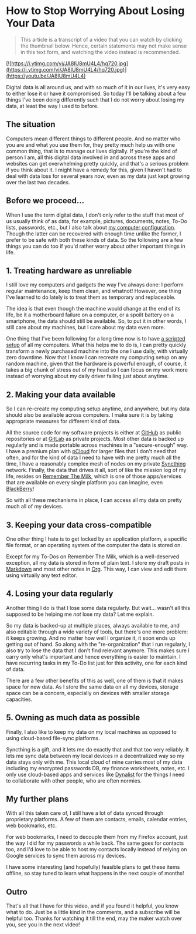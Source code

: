# How to Stop Worrying About Losing Your Data

> This article is a transcript of a video that you can watch by clicking the thumbnail below. Hence, certain statements may not make sense in this text form, and watching the video instead is recommended.

[![https://i.ytimg.com/vi/JA8IU8mU4L4/hq720.jpg](https://i.ytimg.com/vi/JA8IU8mU4L4/hq720.jpg)](https://youtu.be/JA8IU8mU4L4)

Digital data is all around us, and with so much of it in our lives, it's very easy to either lose it or have it compromised. So today I'll be talking about a few things I've been doing differently such that I do not worry about losing my data, at least the way I used to before.

## The situation

Computers mean different things to different people. And no matter who you are and what you use them for, they pretty much help us with one common thing, that is to manage our lives digitally. If you're the kind of person I am, all this digital data involved in and across these apps and websites can get overwhelming pretty quickly, and that's a serious problem if you think about it. I might have a remedy for this, given I haven't had to deal with data loss for several years now, even as my data just kept growing over the last two decades.

## Before we proceed...

When I use the term digital data, I don't only refer to the stuff that most of us usually think of as data, for example, pictures, documents, notes, To-Do lists, passwords, etc., but I also talk about [my computer configuration](https://github.com/myTerminal/dotfiles). Though the latter can be recovered with enough time unlike the former, I prefer to be safe with both these kinds of data. So the following are a few things you can do too if you'd rather worry about other important things in life.

## 1. Treating hardware as unreliable

I still love my computers and gadgets the way I've always done: I perform regular maintenance, keep them clean, and whatnot! However, one thing I've learned to do lately is to treat them as temporary and replaceable.

The idea is that even though the machine would change at the end of its life, be it a motherboard failure on a computer, or a spoilt battery on a smartphone, the data should still be available. So, to put it in other words, I still care about my machines, but I care about my data even more.

One thing that I've been following for a long time now is to have [a scripted setup](https://github.com/myTerminal/dotfiles/tree/master/.setup) of all my computers. What this helps me to do is, I can pretty quickly transform a newly purchased machine into the one I use daily, with virtually zero downtime. Now that I know I can recreate my computing setup on any random machine, given that the hardware is powerful enough, of course, it takes a big chunk of stress out of my head so I can focus on my work more instead of worrying about my daily driver failing just about anytime.

## 2. Making your data available

So I can re-create my computing setup anytime, and anywhere, but my data should also be available across computers. I make sure it is by taking appropriate measures for different kind of data.

All the source code for my software projects is either at [GitHub](https://github.com) as public repositories or at [GitLab](https://about.gitlab.com) as private projects. Most other data is backed up regularly and is made portable across machines in a "secure-enough" way. I have a premium plan with [pCloud](https://www.pcloud.com) for larger files that I don't need that often, and for the kind of data I need to have with me pretty much all the time, I have a reasonably complex mesh of nodes on my private [Syncthing](https://syncthing.net) network. Finally, the data that drives it all, sort of like the mission log of my life, resides on [Remember The Milk](https://www.rememberthemilk.com), which is one of those apps/services that are available on every single platform you can imagine, even [BlackBerry](https://www.blackberry.com/us/en/products/devices)!

So with all these mechanisms in place, I can access all my data on pretty much all of my devices.

## 3. Keeping your data cross-compatible

One other thing I hate is to get locked by an application platform, a specific file format, or an operating system of the computer the data is stored on.

Except for my To-Dos on Remember The Milk, which is a well-deserved exception, all my data is stored in form of plain text. I store my draft posts in [Markdown](https://daringfireball.net/projects/markdown) and most other notes in [Org](https://orgmode.org). This way, I can view and edit them using virtually any text editor.

## 4. Losing your data regularly

Another thing I do is that I lose some data regularly. But wait... wasn't all this supposed to be helping me *not* lose my data? Let me explain.

So my data is backed-up at multiple places, always available to me, and also editable through a wide variety of tools, but there's one more problem: it keeps growing. And no matter how well I organize it, it soon ends up getting out of hand. So along with the "re-organization" that I run regularly, I also try to lose the data that I don't find relevant anymore. This makes sure I carry only what's important and hence everything is easier to maintain. I have recurring tasks in my To-Do list just for this activity, one for each kind of data.

There are a few other benefits of this as well, one of them is that it makes space for new data. As I store the same data on all my devices, storage space can be a concern, especially on devices with smaller storage capacities.

## 5. Owning as much data as possible

Finally, I also like to keep my data on my local machines as opposed to using cloud-based file-sync platforms.

Syncthing is a gift, and it lets me do exactly that and that too very reliably. It lets me sync data between my local devices in a decentralized way so my data stays only with me. This local cloud of mine carries most of my data including my encrypted passwords DB, my finance worksheets, notes, etc. I only use cloud-based apps and services like [Dynalist](https://dynalist.io) for the things I need to collaborate with other people, who are often normies.

## My further plans

With all this taken care of, I still have a lot of data synced through proprietary platforms. A few of them are contacts, emails, calendar entries, web bookmarks, etc. 

For web bookmarks, I need to decouple them from my Firefox account, just the way I did for my passwords a while back. The same goes for contacts too, and I'd love to be able to host my contacts locally instead of relying on Google services to sync them across my devices.

I have some interesting (and hopefully) feasible plans to get these items offline, so stay tuned to learn what happens in the next couple of months!

## Outro

That's all that I have for this video, and if you found it helpful, you know what to do. Just be a little kind in the comments, and a subscribe will be helpful too. Thanks for watching it till the end, may the maker watch over you, see you in the next video!
